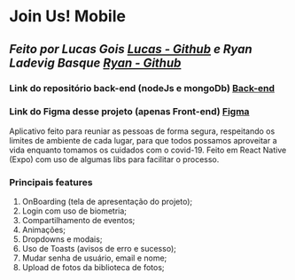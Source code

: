 # Join Us! Mobile

## _Feito por Lucas Gois [Lucas - Github](https://github.com/LucasGois1) e Ryan Ladevig Basque [Ryan - Github](https://github.com/RyanBasque)_

### Link do repositório back-end (nodeJs e mongoDb) [Back-end](https://github.com/LucasGois1/join-us-backend)

### Link do Figma desse projeto (apenas Front-end) [Figma](https://www.figma.com/file/YCEGVuEpS7fmQHgi7uaZUC/Join-Us?node-id=0%3A1)

Aplicativo feito para reuniar as pessoas de forma segura, respeitando os limites de ambiente de cada lugar, para que todos possamos aproveitar a vida enquanto tomamos os cuidados com o covid-19.
Feito em React Native (Expo) com uso de algumas libs para facilitar o processo.

### Principais features

1. OnBoarding (tela de apresentação do projeto);
2. Login com uso de biometria;
3. Compartilhamento de eventos;
4. Animações;
5. Dropdowns e modais;
6. Uso de Toasts (avisos de erro e sucesso);
7. Mudar senha de usuário, email e nome;
8. Upload de fotos da biblioteca de fotos;
